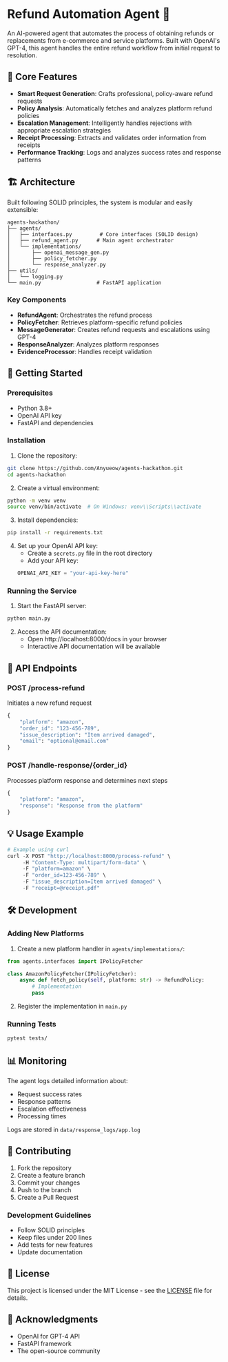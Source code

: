 # Refund Automation Agent 🤖

An AI-powered agent that automates the process of obtaining refunds or replacements from e-commerce and service platforms. Built with OpenAI's GPT-4, this agent handles the entire refund workflow from initial request to resolution.

## 🎯 Core Features

- **Smart Request Generation**: Crafts professional, policy-aware refund requests
- **Policy Analysis**: Automatically fetches and analyzes platform refund policies
- **Escalation Management**: Intelligently handles rejections with appropriate escalation strategies
- **Receipt Processing**: Extracts and validates order information from receipts
- **Performance Tracking**: Logs and analyzes success rates and response patterns

## 🏗️ Architecture

Built following SOLID principles, the system is modular and easily extensible:

```
agents-hackathon/
├── agents/
│   ├── interfaces.py         # Core interfaces (SOLID design)
│   ├── refund_agent.py      # Main agent orchestrator
│   └── implementations/     
│       ├── openai_message_gen.py
│       ├── policy_fetcher.py
│       └── response_analyzer.py
├── utils/
│   └── logging.py
└── main.py                  # FastAPI application
```

### Key Components

- **RefundAgent**: Orchestrates the refund process
- **PolicyFetcher**: Retrieves platform-specific refund policies
- **MessageGenerator**: Creates refund requests and escalations using GPT-4
- **ResponseAnalyzer**: Analyzes platform responses
- **EvidenceProcessor**: Handles receipt validation

## 🚀 Getting Started

### Prerequisites

- Python 3.8+
- OpenAI API key
- FastAPI and dependencies

### Installation

1. Clone the repository:
```bash
git clone https://github.com/Anyueow/agents-hackathon.git
cd agents-hackathon
```

2. Create a virtual environment:
```bash
python -m venv venv
source venv/bin/activate  # On Windows: venv\\Scripts\\activate
```

3. Install dependencies:
```bash
pip install -r requirements.txt
```

4. Set up your OpenAI API key:
   - Create a `secrets.py` file in the root directory
   - Add your API key:
   ```python
   OPENAI_API_KEY = "your-api-key-here"
   ```

### Running the Service

1. Start the FastAPI server:
```bash
python main.py
```

2. Access the API documentation:
   - Open http://localhost:8000/docs in your browser
   - Interactive API documentation will be available

## 📡 API Endpoints

### POST /process-refund
Initiates a new refund request

```python
{
    "platform": "amazon",
    "order_id": "123-456-789",
    "issue_description": "Item arrived damaged",
    "email": "optional@email.com"
}
```

### POST /handle-response/{order_id}
Processes platform response and determines next steps

```python
{
    "platform": "amazon",
    "response": "Response from the platform"
}
```

## 💡 Usage Example

```python
# Example using curl
curl -X POST "http://localhost:8000/process-refund" \
     -H "Content-Type: multipart/form-data" \
     -F "platform=amazon" \
     -F "order_id=123-456-789" \
     -F "issue_description=Item arrived damaged" \
     -F "receipt=@receipt.pdf"
```

## 🛠️ Development

### Adding New Platforms

1. Create a new platform handler in `agents/implementations/`:
```python
from agents.interfaces import IPolicyFetcher

class AmazonPolicyFetcher(IPolicyFetcher):
    async def fetch_policy(self, platform: str) -> RefundPolicy:
        # Implementation
        pass
```

2. Register the implementation in `main.py`

### Running Tests

```bash
pytest tests/
```

## 📊 Monitoring

The agent logs detailed information about:
- Request success rates
- Response patterns
- Escalation effectiveness
- Processing times

Logs are stored in `data/response_logs/app.log`

## 🤝 Contributing

1. Fork the repository
2. Create a feature branch
3. Commit your changes
4. Push to the branch
5. Create a Pull Request

### Development Guidelines

- Follow SOLID principles
- Keep files under 200 lines
- Add tests for new features
- Update documentation

## 📝 License

This project is licensed under the MIT License - see the [LICENSE](LICENSE) file for details.

## 🙏 Acknowledgments

- OpenAI for GPT-4 API
- FastAPI framework
- The open-source community 
